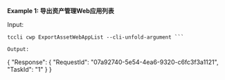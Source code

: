 **Example 1: 导出资产管理Web应用列表**



Input: 

```
tccli cwp ExportAssetWebAppList --cli-unfold-argument ```

Output: 
```
{
    "Response": {
        "RequestId": "07a92740-5e54-4ea6-9320-c6fc3f3a1121",
        "TaskId": "1"
    }
}
```

